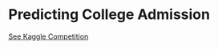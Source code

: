 # Predicting College Admission

[See Kaggle Competition](https://www.kaggle.com/mohansacharya/graduate-admissions)
